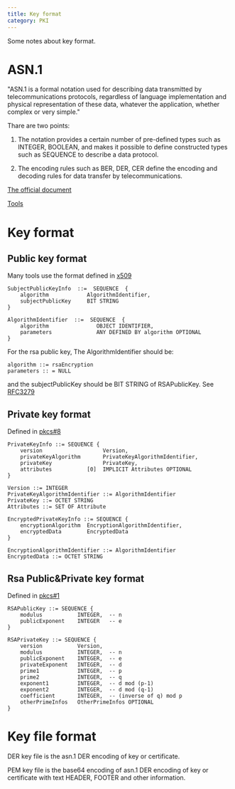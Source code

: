 ```yaml
---
title: Key format
category: PKI
---
```


Some notes about key format.

# ASN.1

"ASN.1 is a formal notation used for describing data transmitted by telecommunications protocols, regardless of language implementation and physical representation of these data, whatever the application, whether complex or very simple."

Thare are two points:

1) The notation provides a certain number of pre-defined types such as INTEGER, BOOLEAN, and makes it possible to define constructed types such as SEQUENCE to describe a data protocol.

2) The encoding rules such as BER, DER, CER define the encoding and decoding rules for data transfer by telecommunications.

[The official document](http://www.itu.int/en/ITU-T/asn1/Pages/introduction.aspx)

[Tools](http://www.itu.int/en/ITU-T/asn1/Pages/Tools.aspx)


# Key format

## Public key format

Many tools use the format defined in [x509](https://tools.ietf.org/html/rfc5280#section-4.1.2.3)

    SubjectPublicKeyInfo  ::=  SEQUENCE  {
        algorithm            AlgorithmIdentifier,
        subjectPublicKey     BIT STRING
    }

    AlgorithmIdentifier  ::=  SEQUENCE  {
        algorithm               OBJECT IDENTIFIER,
        parameters              ANY DEFINED BY algorithm OPTIONAL
    }

For the rsa public key, The AlgorithmIdentifier should be:

    algorithm ::= rsaEncryption
    parameters :: = NULL

and the subjectPublicKey should be BIT STRING of RSAPublicKey. See [RFC3279](https://tools.ietf.org/html/rfc3279)

## Private key format

Defined in [pkcs#8](https://www.ietf.org/rfc/rfc5208.txt)

    PrivateKeyInfo ::= SEQUENCE {
        version                   Version,
        privateKeyAlgorithm       PrivateKeyAlgorithmIdentifier,
        privateKey                PrivateKey,
        attributes           [0]  IMPLICIT Attributes OPTIONAL
    }

    Version ::= INTEGER
    PrivateKeyAlgorithmIdentifier ::= AlgorithmIdentifier
    PrivateKey ::= OCTET STRING
    Attributes ::= SET OF Attribute

    EncryptedPrivateKeyInfo ::= SEQUENCE {
        encryptionAlgorithm  EncryptionAlgorithmIdentifier,
        encryptedData        EncryptedData
    }

    EncryptionAlgorithmIdentifier ::= AlgorithmIdentifier
    EncryptedData ::= OCTET STRING

## Rsa Public&Private key format

Defined in [pkcs#1](https://www.ietf.org/rfc/rfc3447.txt)

    RSAPublicKey ::= SEQUENCE {
        modulus           INTEGER,  -- n
        publicExponent    INTEGER   -- e
    }

    RSAPrivateKey ::= SEQUENCE {
        version           Version,
        modulus           INTEGER,  -- n
        publicExponent    INTEGER,  -- e
        privateExponent   INTEGER,  -- d
        prime1            INTEGER,  -- p
        prime2            INTEGER,  -- q
        exponent1         INTEGER,  -- d mod (p-1)
        exponent2         INTEGER,  -- d mod (q-1)
        coefficient       INTEGER,  -- (inverse of q) mod p
        otherPrimeInfos   OtherPrimeInfos OPTIONAL
    }

# Key file format

DER key file is the asn.1 DER encoding of key or certificate.

PEM key file is the base64 encoding of asn.1 DER encoding of key or certificate with text HEADER, FOOTER and other information.


